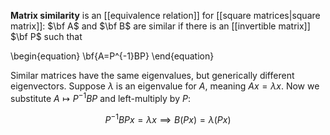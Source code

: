 **Matrix similarity** is an [[equivalence relation]] for [[square matrices|square matrix]]: $\bf A$ and $\bf B$ are similar if there is an [[invertible matrix]] $\bf P$ such that

\begin{equation}
\bf{A=P^{-1}BP}
\end{equation}

Similar matrices have the same eigenvalues, but generically different eigenvectors. Suppose $\lambda$ is an eigenvalue for $A$, meaning $Ax = \lambda x$. Now we substitute $A \mapsto P^{-1}BP$ and left-multiply by $P$:

$$
P^{-1} B P x = \lambda x \implies B(Px) = \lambda (Px)
$$